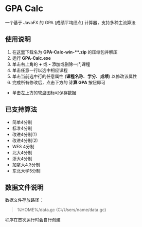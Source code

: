 # GPA Calc

一个基于 JavaFX 的 GPA (成绩平均绩点) 计算器，支持多种主流算法

## 使用说明

1. 在[这里](https://github.com/kevin-vista/gpa-calc-gui/releases)下载名为 __GPA-Calc-win-**.zip__ 的压缩包并解压
2. 运行 __GPA-Calc.exe__
3. 单击右上角的 __+__ 或 __-__ 添加或删除一门课程
4. 单击任意一行以选中相应课程
5. 单击当前选中行的任意属性 (__课程名称__、__学分__、__成绩__) 以修改该属性
6. 完成所有修改后，点击下方的 __计算 GPA__ 按钮即可

- 单击左上方的软盘图标可保存数据

## 已支持算法

- 简单4分制
- 标准4分制
- 改进4分制(1)
- 改进4分制(2)
- WES 4分制
- 北大4分制
- 浙大4分制
- 加拿大4.3分制
- 东北大学5分制

## 数据文件说明

数据文件存放路径：

> %HOME%/data.gc (C:/Users/name/data.gc)

程序在首次运行时会自行创建
